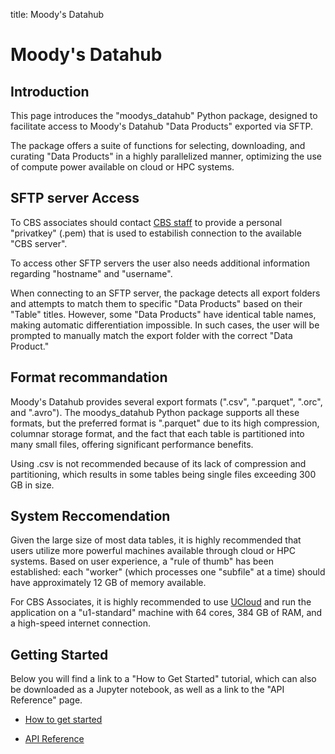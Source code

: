 title: Moody's Datahub
# Moody's Datahub

## Introduction

This page introduces the "moodys_datahub" Python package, designed to facilitate access to Moody's Datahub "Data Products" exported via SFTP. 

The package offers a suite of functions for selecting, downloading, and curating "Data Products" in a highly parallelized manner, optimizing the use of compute power available on cloud or HPC systems.

## SFTP server Access

To CBS associates should contact [CBS staff]() to provide a personal "privatkey" (.pem) that is used to estabilish connection to the available "CBS server".

To access other SFTP servers the user also needs additional information regarding "hostname" and "username". 

When connecting to an SFTP server, the package detects all export folders and attempts to match them to specific "Data Products" based on their "Table" titles. However, some "Data Products" have identical table names, making automatic differentiation impossible. In such cases, the user will be prompted to manually match the export folder with the correct "Data Product."


## Format recommandation

Moody's Datahub provides several export formats (".csv", ".parquet", ".orc", and ".avro"). The moodys_datahub Python package supports all these formats, but the preferred format is ".parquet" due to its high compression, columnar storage format, and the fact that each table is partitioned into many small files, offering significant performance benefits.

Using .csv is not recommended because of its lack of compression and partitioning, which results in some tables being single files exceeding 300 GB in size.


## System Reccomendation

Given the large size of most data tables, it is highly recommended that users utilize more powerful machines available through cloud or HPC systems. Based on user experience, a "rule of thumb" has been established: each "worker" (which processes one "subfile" at a time) should have approximately 12 GB of memory available.

For CBS Associates, it is highly recommended to use [UCloud](https://cbs-hpc.github.io/HPC_Facilities/UCloud/) and run the application on a "u1-standard" machine with 64 cores, 384 GB of RAM, and a high-speed internet connection.


## Getting Started

Below you will find a link to a "How to Get Started" tutorial, which can also be downloaded as a Jupyter notebook, as well as a link to the "API Reference" page.

- [How to get started](/moody-s_datahub/mkdocs/how_to_get_started/)

- [API Reference](/moody-s_datahub/mkdocs/reference/)
